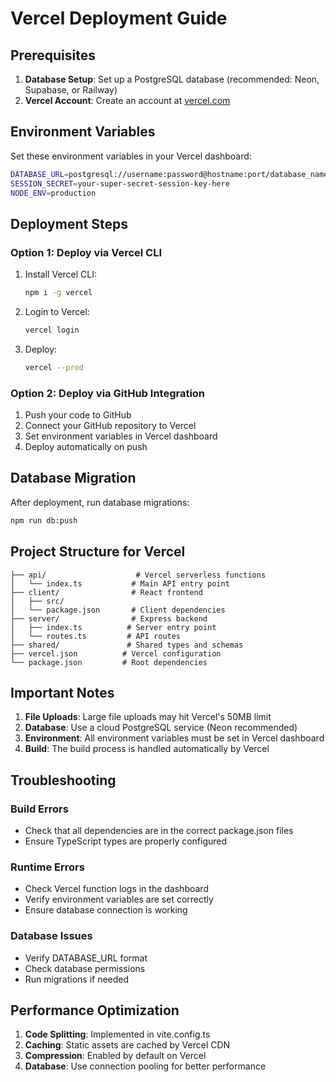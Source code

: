 # Vercel Deployment Guide

## Prerequisites

1. **Database Setup**: Set up a PostgreSQL database (recommended: Neon, Supabase, or Railway)
2. **Vercel Account**: Create an account at [vercel.com](https://vercel.com)

## Environment Variables

Set these environment variables in your Vercel dashboard:

```bash
DATABASE_URL=postgresql://username:password@hostname:port/database_name
SESSION_SECRET=your-super-secret-session-key-here
NODE_ENV=production
```

## Deployment Steps

### Option 1: Deploy via Vercel CLI

1. Install Vercel CLI:
   ```bash
   npm i -g vercel
   ```

2. Login to Vercel:
   ```bash
   vercel login
   ```

3. Deploy:
   ```bash
   vercel --prod
   ```

### Option 2: Deploy via GitHub Integration

1. Push your code to GitHub
2. Connect your GitHub repository to Vercel
3. Set environment variables in Vercel dashboard
4. Deploy automatically on push

## Database Migration

After deployment, run database migrations:

```bash
npm run db:push
```

## Project Structure for Vercel

```
├── api/                    # Vercel serverless functions
│   └── index.ts           # Main API entry point
├── client/                # React frontend
│   ├── src/
│   └── package.json       # Client dependencies
├── server/                # Express backend
│   ├── index.ts          # Server entry point
│   └── routes.ts         # API routes
├── shared/               # Shared types and schemas
├── vercel.json          # Vercel configuration
└── package.json         # Root dependencies
```

## Important Notes

1. **File Uploads**: Large file uploads may hit Vercel's 50MB limit
2. **Database**: Use a cloud PostgreSQL service (Neon recommended)
3. **Environment**: All environment variables must be set in Vercel dashboard
4. **Build**: The build process is handled automatically by Vercel

## Troubleshooting

### Build Errors
- Check that all dependencies are in the correct package.json files
- Ensure TypeScript types are properly configured

### Runtime Errors
- Check Vercel function logs in the dashboard
- Verify environment variables are set correctly
- Ensure database connection is working

### Database Issues
- Verify DATABASE_URL format
- Check database permissions
- Run migrations if needed

## Performance Optimization

1. **Code Splitting**: Implemented in vite.config.ts
2. **Caching**: Static assets are cached by Vercel CDN
3. **Compression**: Enabled by default on Vercel
4. **Database**: Use connection pooling for better performance